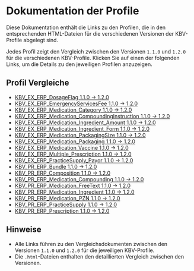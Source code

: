 # Dokumentation der Profile

Diese Dokumentation enthält die Links zu den Profilen, die in den entsprechenden HTML-Dateien für die verschiedenen Versionen der KBV-Profile abgelegt sind.

Jedes Profil zeigt den Vergleich zwischen den Versionen `1.1.0` und `1.2.0` für die verschiedenen KBV-Profile. Klicken Sie auf einen der folgenden Links, um die Details zu den jeweiligen Profilen anzuzeigen.

## Profil Vergleiche

- [KBV_EX_ERP_DosageFlag 1.1.0 → 1.2.0](https://svensommer.github.io/structure_comparer/projects/kbv_e-rezept/docs/KBV_EX_ERP_DosageFlag%7C1.1.0.json_to_KBV_EX_ERP_DosageFlag%7C1.2.0.json.html)
- [KBV_EX_ERP_EmergencyServicesFee 1.1.0 → 1.2.0](https://svensommer.github.io/structure_comparer/projects/kbv_e-rezept/docs/KBV_EX_ERP_EmergencyServicesFee%7C1.1.0.json_to_KBV_EX_ERP_EmergencyServicesFee%7C1.2.0.json.html)
- [KBV_EX_ERP_Medication_Category 1.1.0 → 1.2.0](https://svensommer.github.io/structure_comparer/projects/kbv_e-rezept/docs/KBV_EX_ERP_Medication_Category%7C1.1.0.json_to_KBV_EX_ERP_Medication_Category%7C1.2.0.json.html)
- [KBV_EX_ERP_Medication_CompoundingInstruction 1.1.0 → 1.2.0](https://svensommer.github.io/structure_comparer/projects/kbv_e-rezept/docs/KBV_EX_ERP_Medication_CompoundingInstruction%7C1.1.0.json_to_KBV_EX_ERP_Medication_CompoundingInstruction%7C1.2.0.json.html)
- [KBV_EX_ERP_Medication_Ingredient_Amount 1.1.0 → 1.2.0](https://svensommer.github.io/structure_comparer/projects/kbv_e-rezept/docs/KBV_EX_ERP_Medication_Ingredient_Amount%7C1.1.0.json_to_KBV_EX_ERP_Medication_Ingredient_Amount%7C1.2.0.json.html)
- [KBV_EX_ERP_Medication_Ingredient_Form 1.1.0 → 1.2.0](https://svensommer.github.io/structure_comparer/projects/kbv_e-rezept/docs/KBV_EX_ERP_Medication_Ingredient_Form%7C1.1.0.json_to_KBV_EX_ERP_Medication_Ingredient_Form%7C1.2.0.json.html)
- [KBV_EX_ERP_Medication_PackagingSize 1.1.0 → 1.2.0](https://svensommer.github.io/structure_comparer/projects/kbv_e-rezept/docs/KBV_EX_ERP_Medication_PackagingSize%7C1.1.0.json_to_KBV_EX_ERP_Medication_PackagingSize%7C1.2.0.json.html)
- [KBV_EX_ERP_Medication_Packaging 1.1.0 → 1.2.0](https://svensommer.github.io/structure_comparer/projects/kbv_e-rezept/docs/KBV_EX_ERP_Medication_Packaging%7C1.1.0.json_to_KBV_EX_ERP_Medication_Packaging%7C1.2.0.json.html)
- [KBV_EX_ERP_Medication_Vaccine 1.1.0 → 1.2.0](https://svensommer.github.io/structure_comparer/projects/kbv_e-rezept/docs/KBV_EX_ERP_Medication_Vaccine%7C1.1.0.json_to_KBV_EX_ERP_Medication_Vaccine%7C1.2.0.json.html)
- [KBV_EX_ERP_Multiple_Prescription 1.1.0 → 1.2.0](https://svensommer.github.io/structure_comparer/projects/kbv_e-rezept/docs/KBV_EX_ERP_Multiple_Prescription%7C1.1.0.json_to_KBV_EX_ERP_Multiple_Prescription%7C1.2.0.json.html)
- [KBV_EX_ERP_PracticeSupply_Payor 1.1.0 → 1.2.0](https://svensommer.github.io/structure_comparer/projects/kbv_e-rezept/docs/KBV_EX_ERP_PracticeSupply_Payor%7C1.1.0.json_to_KBV_EX_ERP_PracticeSupply_Payor%7C1.2.0.json.html)
- [KBV_PR_ERP_Bundle 1.1.0 → 1.2.0](https://svensommer.github.io/structure_comparer/projects/kbv_e-rezept/docs/KBV_PR_ERP_Bundle%7C1.1.0.json_to_KBV_PR_ERP_Bundle%7C1.2.0.json.html)
- [KBV_PR_ERP_Composition 1.1.0 → 1.2.0](https://svensommer.github.io/structure_comparer/projects/kbv_e-rezept/docs/KBV_PR_ERP_Composition%7C1.1.0.json_to_KBV_PR_ERP_Composition%7C1.2.0.json.html)
- [KBV_PR_ERP_Medication_Compounding 1.1.0 → 1.2.0](https://svensommer.github.io/structure_comparer/projects/kbv_e-rezept/docs/KBV_PR_ERP_Medication_Compounding%7C1.1.0.json_to_KBV_PR_ERP_Medication_Compounding%7C1.2.0.json.html)
- [KBV_PR_ERP_Medication_FreeText 1.1.0 → 1.2.0](https://svensommer.github.io/structure_comparer/projects/kbv_e-rezept/docs/KBV_PR_ERP_Medication_FreeText%7C1.1.0.json_to_KBV_PR_ERP_Medication_FreeText%7C1.2.0.json.html)
- [KBV_PR_ERP_Medication_Ingredient 1.1.0 → 1.2.0](https://svensommer.github.io/structure_comparer/projects/kbv_e-rezept/docs/KBV_PR_ERP_Medication_Ingredient%7C1.1.0.json_to_KBV_PR_ERP_Medication_Ingredient%7C1.2.0.json.html)
- [KBV_PR_ERP_Medication_PZN 1.1.0 → 1.2.0](https://svensommer.github.io/structure_comparer/projects/kbv_e-rezept/docs/KBV_PR_ERP_Medication_PZN%7C1.1.0.json_to_KBV_PR_ERP_Medication_PZN%7C1.2.0.json.html)
- [KBV_PR_ERP_PracticeSupply 1.1.0 → 1.2.0](https://svensommer.github.io/structure_comparer/projects/kbv_e-rezept/docs/KBV_PR_ERP_PracticeSupply%7C1.1.0.json_to_KBV_PR_ERP_PracticeSupply%7C1.2.0.json.html)
- [KBV_PR_ERP_Prescription 1.1.0 → 1.2.0](https://svensommer.github.io/structure_comparer/projects/kbv_e-rezept/docs/KBV_PR_ERP_Prescription%7C1.1.0.json_to_KBV_PR_ERP_Prescription%7C1.2.0.json.html)

## Hinweise
- Alle Links führen zu den Vergleichsdokumenten zwischen den Versionen `1.1.0` und `1.2.0` für die jeweiligen KBV-Profile.
- Die `.html`-Dateien enthalten den detaillierten Vergleich zwischen den Versionen.